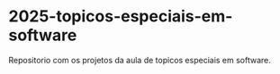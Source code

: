 # 2025-topicos-especiais-em-software
Repositorio com os projetos da aula de topicos especiais em software.
